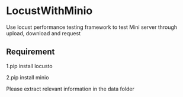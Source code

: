 # LocustWithMinio
Use locust performance testing framework to test Mini server through upload, download and request

## Requirement
1.pip install locusto

2.pip install minio


Please extract relevant information in the data folder
